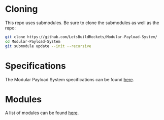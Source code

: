 # Cloning

This repo uses submodules. Be sure to clone the submodules as well as the repo:

```bash
git clone https://github.com/LetsBuildRockets/Modular-Payload-System/
cd Modular-Payload-System
git submodule update --init --recursive
```

# Specifications

The Modular Payload System specifications can be found [here](https://github.com/LetsBuildRockets/Modular-Payload-System/blob/master/Hardware/Reference/Specifications.md).

# Modules

A list of modules can be found [here](https://github.com/LetsBuildRockets/Modular-Payload-System/blob/master/ModuleList.md).